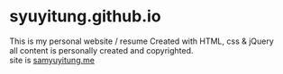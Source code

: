 # syuyitung.github.io
This is my personal website / resume
Created with HTML, css & jQuery<br>
all content is personally created and copyrighted.<br>
site is <a href="samyuyitung.me">samyuyitung.me</a>